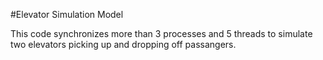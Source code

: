 #Elevator Simulation Model

This code synchronizes more than 3 processes and 5 threads to simulate two elevators picking up and dropping off passangers.



